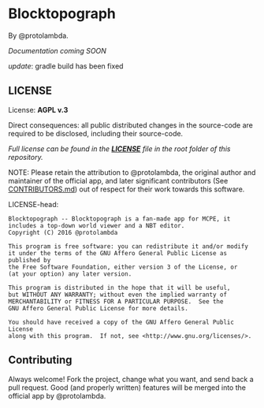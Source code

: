 # Blocktopograph

By @protolambda.

*Documentation coming SOON*

*update*: gradle build has been fixed

## LICENSE

License: **AGPL v.3**

Direct consequences: all public distributed changes in the source-code
 are required to be disclosed, including their source-code.

*Full license can be found in the [**LICENSE**](LICENSE) file in the root folder of this repository.*

NOTE: Please retain the attribution to @protolambda, the original author
 and maintainer of the official app, and later significant contributors (See [CONTRIBUTORS.md](CONTRIBUTORS.md))
 out of respect for their work towards this software.

LICENSE-head:

    Blocktopograph -- Blocktopograph is a fan-made app for MCPE, it includes a top-down world viewer and a NBT editor.
    Copyright (C) 2016 @protolambda

    This program is free software: you can redistribute it and/or modify
    it under the terms of the GNU Affero General Public License as published by
    the Free Software Foundation, either version 3 of the License, or
    (at your option) any later version.

    This program is distributed in the hope that it will be useful,
    but WITHOUT ANY WARRANTY; without even the implied warranty of
    MERCHANTABILITY or FITNESS FOR A PARTICULAR PURPOSE.  See the
    GNU Affero General Public License for more details.

    You should have received a copy of the GNU Affero General Public License
    along with this program.  If not, see <http://www.gnu.org/licenses/>.



## Contributing

Always welcome! Fork the project, change what you want, and send back a pull request.
Good (and properly written) features will be merged into the official app by @protolambda.
